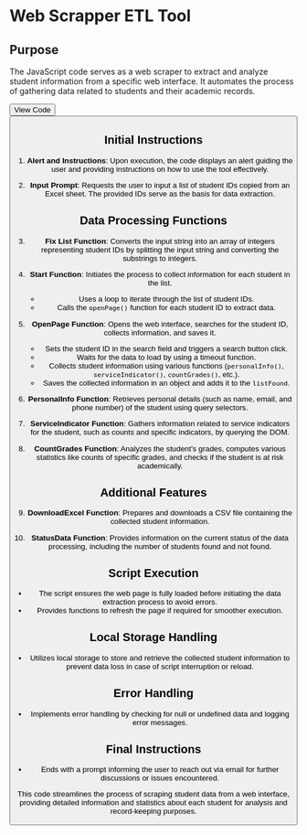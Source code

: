 # Web Scrapper ETL Tool

## Purpose
The JavaScript code serves as a web scraper to extract and analyze student information from a specific web interface. It automates the process of gathering data related to students and their academic records.

<button href="https://github.com/powellahaneku/Webscraper/blob/main/script.js"> View Code<button/>
## Initial Instructions
1. **Alert and Instructions**: Upon execution, the code displays an alert guiding the user and providing instructions on how to use the tool effectively.

2. **Input Prompt**: Requests the user to input a list of student IDs copied from an Excel sheet. The provided IDs serve as the basis for data extraction.

## Data Processing Functions
3. **Fix List Function**: Converts the input string into an array of integers representing student IDs by splitting the input string and converting the substrings to integers.

4. **Start Function**: Initiates the process to collect information for each student in the list.
    - Uses a loop to iterate through the list of student IDs.
    - Calls the `openPage()` function for each student ID to extract data.

5. **OpenPage Function**: Opens the web interface, searches for the student ID, collects information, and saves it.
    - Sets the student ID in the search field and triggers a search button click.
    - Waits for the data to load by using a timeout function.
    - Collects student information using various functions (`personalInfo()`, `serviceIndicator()`, `countGrades()`, etc.).
    - Saves the collected information in an object and adds it to the `listFound`.

6. **PersonalInfo Function**: Retrieves personal details (such as name, email, and phone number) of the student using query selectors.

7. **ServiceIndicator Function**: Gathers information related to service indicators for the student, such as counts and specific indicators, by querying the DOM.

8. **CountGrades Function**: Analyzes the student's grades, computes various statistics like counts of specific grades, and checks if the student is at risk academically.

## Additional Features
9. **DownloadExcel Function**: Prepares and downloads a CSV file containing the collected student information.

10. **StatusData Function**: Provides information on the current status of the data processing, including the number of students found and not found.

## Script Execution
- The script ensures the web page is fully loaded before initiating the data extraction process to avoid errors.
- Provides functions to refresh the page if required for smoother execution.

## Local Storage Handling
- Utilizes local storage to store and retrieve the collected student information to prevent data loss in case of script interruption or reload.

## Error Handling
- Implements error handling by checking for null or undefined data and logging error messages.

## Final Instructions
- Ends with a prompt informing the user to reach out via email for further discussions or issues encountered.

This code streamlines the process of scraping student data from a web interface, providing detailed information and statistics about each student for analysis and record-keeping purposes.
